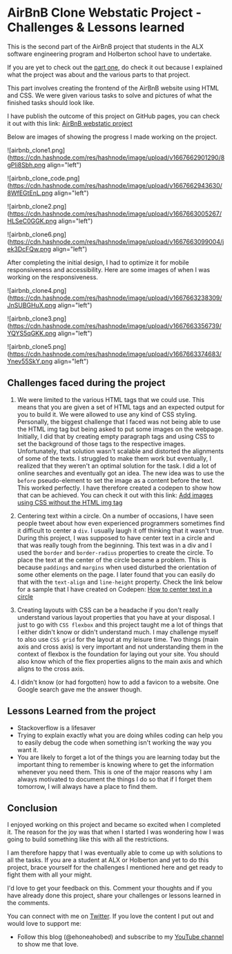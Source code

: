 # AirBnB Clone Webstatic Project - Challenges & Lessons learned


This is the second part of the AirBnB project that students in the ALX software engineering program and Holberton school have to undertake.

If you are yet to check out the [part one](https://blog.ehoneahobed.com/alx-airbnb-clone-the-console-project), do check it out because I explained what the project was about and the various parts to that project.

This part involves creating the frontend of the AirBnB website using HTML and CSS. We were given various tasks to solve and pictures of what the finished tasks should look like.

I have publish the outcome of this project on GitHub pages, you can check it out with this link: [AirBnB webstatic project](https://ehoneahobed.github.io/airBnB_clone_Webstatic/)

Below are images of showing the progress I made working on the project.

![airbnb_clone1.png](https://cdn.hashnode.com/res/hashnode/image/upload/v1667662901290/8gPli8Sbh.png align="left")


![airbnb_clone_code.png](https://cdn.hashnode.com/res/hashnode/image/upload/v1667662943630/8WfEGtEnL.png align="left")


![airbnb_clone2.png](https://cdn.hashnode.com/res/hashnode/image/upload/v1667663005267/HLSeC0GGK.png align="left")


![airbnb_clone6.png](https://cdn.hashnode.com/res/hashnode/image/upload/v1667663099004/jek3DcFQw.png align="left")

After completing the initial design, I had to optimize it for mobile responsiveness and accessibility. Here are some images of when I was working on the responsiveness.


![airbnb_clone4.png](https://cdn.hashnode.com/res/hashnode/image/upload/v1667663238309/JnSUBGHuX.png align="left")


![airbnb_clone3.png](https://cdn.hashnode.com/res/hashnode/image/upload/v1667663356739/YQYS5qGKK.png align="left")


![airbnb_clone5.png](https://cdn.hashnode.com/res/hashnode/image/upload/v1667663374683/Ynev55SkY.png align="left")

## Challenges faced during the project
1. We were limited to the various HTML tags that we could use. This means that you are given a set of HTML tags and an expected output for you to build it. We were allowed to use any kind of CSS styling.                                                                                          
Personally, the biggest challenge that I faced was not being able to use the HTML img tag but being asked to put some images on the webpage. Initially, I did that by creating empty paragraph tags and using CSS to set the background of those tags to the respective images.                                                                                                                     
Unfortunately, that solution wasn't scalable and distorted the alignments of some of the texts. I struggled to make them work but eventually, I realized that they weren't an optimal solution for the task.                                                                                                                       I did a lot of online searches and eventually got an idea. The new idea was to use the `before` pseudo-element to set the image as a content before the text. This worked perfectly.                                                                                                                                         I have therefore created a codepen to show how that can be achieved. You can check it out with this link: [Add images using CSS without the HTML img tag](https://codepen.io/ehoneahobed/pen/eYKdprj)

2. Centering text within a circle. On a number of occasions, I have seen people tweet about how even experienced programmers sometimes find it difficult to center a `div`. I usually laugh it off thinking that it wasn't true. During this project, I was supposed to have center text in a circle and that was really tough from the beginning.                                               This text was in a div and I used the `border` and `border-radius` properties to create the circle. To place the text at the center of the circle became a problem. This is because `paddings` and `margins` when used disturbed the orientation of some other elements on the page.                                                                                                                                              I later found that you can easily do that with the `text-align` and `line-height` property. Check the link below for a sample that I have created on Codepen: [How to center text in a circle](https://codepen.io/ehoneahobed/pen/PoaGqvY) 

3. Creating layouts with CSS can be a headache if you don't really understand various layout properties that you have at your disposal. I just to go with `CSS flexbox` and this project taught me a lot of things that I either didn't know or didn't understand much. I may challenge myself to also use `CSS grid` for the layout at my leisure time.                                    Two things (main axis and cross axis) is very important and not understanding them in the context of flexbox is the foundation for laying out your site. You should also know which of the flex properties aligns to the main axis and which aligns to the cross axis.

4. I didn't know (or had forgotten) how to add a favicon to a website. One Google search gave me the answer though.

## Lessons Learned from the project
- Stackoverflow is a lifesaver
- Trying to explain exactly what you are doing whiles coding can help you to easily debug the code when something isn't working the way you want it.
- You are likely to forget a lot of the things you are learning today but the important thing to remember is knowing where to get the information whenever you need them. This is one of the major reasons why I am always motivated to document the things I do so that if I forget them tomorrow, I will always have a place to find them.


## Conclusion
I enjoyed working on this project and became so excited when I completed it. The reason for the joy was that when I started I was wondering how I was going to build something like this with all the restrictions.

I am therefore happy that I was eventually able to come up with solutions to all the tasks. If you are a student at ALX or Holberton and yet to do this project, brace yourself for the challenges I mentioned here and get ready to fight them with all your might.

I'd love to get your feedback on this. Comment your thoughts and if you have already done this project, share your challenges or lessons learned in the comments. 

You can connect with me on [Twitter](https://ehoneahobed.com/twitter). If you love the content I put out and would love to support me:
- Follow this blog (@ehoneahobed) and subscribe to my [YouTube channel](https://youtube.com/@ehoneahobed) to show me that love. 